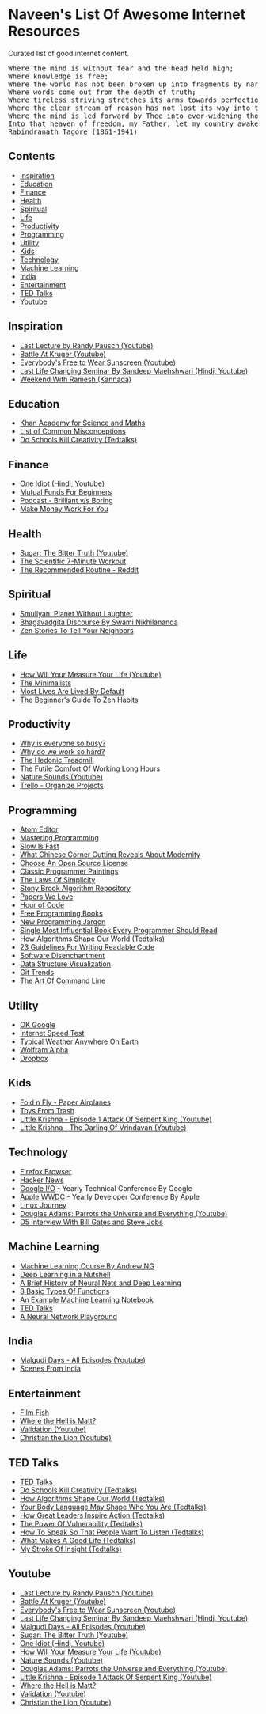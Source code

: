 # Naveen's List Of Awesome Internet Resources
Curated list of good internet content.

<pre>
Where the mind is without fear and the head held high;
Where knowledge is free;
Where the world has not been broken up into fragments by narrow domestic walls;
Where words come out from the depth of truth;
Where tireless striving stretches its arms towards perfection;
Where the clear stream of reason has not lost its way into the dreary desert sand of dead habit;
Where the mind is led forward by Thee into ever-widening thought and action;
Into that heaven of freedom, my Father, let my country awake.
Rabindranath Tagore (1861-1941)
</pre>

## Contents
- [Inspiration](#inspiration)
- [Education](#education)
- [Finance](#finance)
- [Health](#health)
- [Spiritual](#spiritual)
- [Life](#life)
- [Productivity](#productivity)
- [Programming](#programming)
- [Utility](#utility)
- [Kids](#kids)
- [Technology](#technology)
- [Machine Learning](#machine-learning)
- [India](#india)
- [Entertainment](#entertainment)
- [TED Talks](#ted-talks)
- [Youtube](#youtube)

## Inspiration
- [Last Lecture by Randy Pausch (Youtube)](https://www.youtube.com/watch?v=ji5_MqicxSo)
- [Battle At Kruger (Youtube)](https://www.youtube.com/watch?v=LU8DDYz68kM)
- [Everybody's Free to Wear Sunscreen (Youtube)](https://www.youtube.com/watch?v=MQlJ3vOp6nI)
- [Last Life Changing Seminar By Sandeep Maehshwari (Hindi, Youtube)](https://www.youtube.com/watch?v=eDiA1p5DlLg)
- [Weekend With Ramesh (Kannada)](https://www.zee5.com/tvshows/details/witness-an-inspiration-journey/0-6-43)

## Education
- [Khan Academy for Science and Maths](https://www.khanacademy.org/)
- [List of Common Misconceptions](https://en.wikipedia.org/wiki/List_of_common_misconceptions)
- [Do Schools Kill Creativity (Tedtalks)](https://www.ted.com/talks/ken_robinson_says_schools_kill_creativity)

## Finance
- [One Idiot (Hindi, Youtube)](https://www.youtube.com/watch?v=vU1l1TB7GzI)
- [Mutual Funds For Beginners](https://unovest.co/2019/02/mutual-funds-beginners/)
- [Podcast - Brilliant v/s Boring](https://www.npr.org/sections/money/2016/03/04/469247400/episode-688-brilliant-vs-boring)
- [Make Money Work For You](https://retired.re-ynd.com/make-money-work-for-you/)

## Health
- [Sugar: The Bitter Truth (Youtube)](https://www.youtube.com/watch?v=dBnniua6-oM)
- [The Scientific 7-Minute Workout](https://well.blogs.nytimes.com/2013/05/09/the-scientific-7-minute-workout/)
- [The Recommended Routine - Reddit](https://www.reddit.com/r/bodyweightfitness/wiki/kb/recommended_routine)

## Spiritual
- [Smullyan: Planet Without Laughter](https://www-cs-faculty.stanford.edu/~knuth/smullyan.html)
- [Bhagavadgita Discourse By Swami Nikhilananda](https://www-cs-faculty.stanford.edu/~knuth/smullyan.html)
- [Zen Stories To Tell Your Neighbors](http://truecenterpublishing.com/zenstory/zenstory.html)

## Life
- [How Will Your Measure Your Life (Youtube)](https://www.youtube.com/watch?v=tvos4nORf_Y)
- [The Minimalists](https://www.theminimalists.com/start/)
- [Most Lives Are Lived By Default](https://www.raptitude.com/2012/07/most-lives-are-lived-by-default/)
- [The Beginner's Guide To Zen Habits](https://zenhabits.net/the-beginners-guide-to-zen-habits-a-guided-tour/)

## Productivity
- [Why is everyone so busy?](https://www.economist.com/christmas-specials/2014/12/20/why-is-everyone-so-busy)
- [Why do we work so hard?](https://www.1843magazine.com/features/why-do-we-work-so-hard)
- [The Hedonic Treadmill](https://www.happierhuman.com/hedonic-treadmill/)
- [The Futile Comfort Of Working Long Hours](https://codewithoutrules.com/2018/02/11/working-long-hours/)
- [Nature Sounds (Youtube)](https://www.youtube.com/playlist?list=PL0997F448578D8566)
- [Trello - Organize Projects](https://trello.com/)

## Programming
- [Atom Editor](https://atom.io/)
- [Mastering Programming](https://www.facebook.com/notes/kent-beck/mastering-programming/1184427814923414/)
- [Slow Is Fast](http://www.programmerfu.com/2017/04/20/fast-is-slow-slow-is-smooth-smooth-is-fast.html)
- [What Chinese Corner Cutting Reveals About Modernity](https://aeon.co/essays/what-chinese-corner-cutting-reveals-about-modernity)
- [Choose An Open Source License](https://choosealicense.com/)
- [Classic Programmer Paintings](http://classicprogrammerpaintings.com/)
- [The Laws Of Simplicity](http://lawsofsimplicity.com/)
- [Stony Brook Algorithm Repository](http://algorist.com/algorist.html)
- [Papers We Love](https://github.com/papers-we-love/papers-we-love)
- [Hour of Code](https://code.org/learn)
- [Free Programming Books](https://github.com/EbookFoundation/free-programming-books/blob/master/free-programming-books.md)
- [New Programming Jargon](https://blog.codinghorror.com/new-programming-jargon/)
- [Single Most Influential Book Every Programmer Should Read](https://stackoverflow.com/questions/1711/what-is-the-single-most-influential-book-every-programmer-should-read)
- [How Algorithms Shape Our World (Tedtalks)](https://www.ted.com/talks/kevin_slavin_how_algorithms_shape_our_world)
- [23 Guidelines For Writing Readable Code](https://alemil.com/guidelines-for-writing-readable-code)
- [Software Disenchantment](http://tonsky.me/blog/disenchantment/)
- [Data Structure Visualization](https://www.cs.usfca.edu/~galles/visualization/Algorithms.html)
- [Git Trends](http://gittrends.io/#/explore?page=1&language=All&domain=All&growth=All)
- [The Art Of Command Line](https://github.com/jlevy/the-art-of-command-line)

## Utility
- [OK Google](https://ok-google.io/)
- [Internet Speed Test](https://fast.com/)
- [Typical Weather Anywhere On Earth](https://weatherspark.com/)
- [Wolfram Alpha](https://www.wolframalpha.com/)
- [Dropbox](https://www.dropbox.com/)

## Kids
- [Fold n Fly - Paper Airplanes](https://www.foldnfly.com/#/1-1-1-1-1-1-1-1-2)
- [Toys From Trash](http://www.arvindguptatoys.com/toys.html)
- [Little Krishna - Episode 1 Attack Of Serpent King (Youtube)](https://www.youtube.com/watch?v=z1p7Lo8nwNI&list=ELuHus5qSip_2Z7KxIrOxQWg)
- [Little Krishna - The Darling Of Vrindavan (Youtube)](https://www.youtube.com/watch?v=67S2RDPqoOU)

## Technology
- [Firefox Browser](https://www.mozilla.org/en-US/firefox/)
- [Hacker News](https://news.ycombinator.com/)
- [Google I/O](https://events.google.com/io/) - Yearly Technical Conference By Google
- [Apple WWDC](https://developer.apple.com/wwdc19/) - Yearly Developer Conference By Apple
- [Linux Journey](https://linuxjourney.com/)
- [Douglas Adams: Parrots the Universe and Everything (Youtube)](https://www.youtube.com/watch?v=_ZG8HBuDjgc)
- [D5 Interview With Bill Gates and Steve Jobs](http://allthingsd.com/20071224/best-of-2007-video-d5-interview-with-bill-gates-and-steve-jobs/)

## Machine Learning
- [Machine Learning Course By Andrew NG](https://www.coursera.org/learn/machine-learning)
- [Deep Learning in a Nutshell](https://devblogs.nvidia.com/deep-learning-nutshell-core-concepts/)
- [A Brief History of Neural Nets and Deep Learning](http://www.andreykurenkov.com/writing/ai/a-brief-history-of-neural-nets-and-deep-learning/)
- [8 Basic Types Of Functions](http://mathonweb.com/help_ebook/html/functions_4.htm)
- [An Example Machine Learning Notebook](https://github.com/rhiever/Data-Analysis-and-Machine-Learning-Projects/blob/master/example-data-science-notebook/Example%20Machine%20Learning%20Notebook.ipynb)
- [TED Talks](https://gallery.keshif.me/tedtalks)
- [A Neural Network Playground](http://playground.tensorflow.org/)

## India
- [Malgudi Days - All Episodes (Youtube)](https://www.youtube.com/watch?v=aEjfHV0YbII&list=PL_c7L8RcICKpLCrTT_ZlyBlooup2aHBjT)
- [Scenes From India](http://archive.boston.com/bigpicture/2008/09/scenes_from_india.html)

## Entertainment
- [Film Fish](https://www.film-fish.com/)
- [Where the Hell is Matt?](https://www.youtube.com/watch?v=zlfKdbWwruY&gl=IN&hl=en-GB)
- [Validation (Youtube)](https://www.youtube.com/watch?v=Cbk980jV7Ao)
- [Christian the Lion (Youtube)](https://www.youtube.com/watch?v=btuxO-C2IzE&feature=fvst)

## TED Talks
- [TED Talks](https://gallery.keshif.me/tedtalks)
- [Do Schools Kill Creativity (Tedtalks)](https://www.ted.com/talks/ken_robinson_says_schools_kill_creativity)
- [How Algorithms Shape Our World (Tedtalks)](https://www.ted.com/talks/kevin_slavin_how_algorithms_shape_our_world)
- [Your Body Language May Shape Who You Are (Tedtalks)](https://www.ted.com/talks/amy_cuddy_your_body_language_shapes_who_you_are?referrer=playlist-the_most_popular_talks_of_all)
- [How Great Leaders Inspire Action (Tedtalks)](https://www.ted.com/talks/simon_sinek_how_great_leaders_inspire_action?referrer=playlist-the_most_popular_talks_of_all&language=en)
- [The Power Of Vulnerability (Tedtalks)](https://www.ted.com/talks/brene_brown_on_vulnerability?referrer=playlist-the_most_popular_talks_of_all&language=en)
- [How To Speak So That People Want To Listen (Tedtalks)](https://www.ted.com/talks/julian_treasure_how_to_speak_so_that_people_want_to_listen?referrer=playlist-the_most_popular_talks_of_all)
- [What Makes A Good Life (Tedtalks)](https://www.ted.com/talks/robert_waldinger_what_makes_a_good_life_lessons_from_the_longest_study_on_happiness?referrer=playlist-the_most_popular_talks_of_all&language=en)
- [My Stroke Of Insight (Tedtalks)](https://www.ted.com/talks/jill_bolte_taylor_s_powerful_stroke_of_insight)

## Youtube
- [Last Lecture by Randy Pausch (Youtube)](https://www.youtube.com/watch?v=ji5_MqicxSo)
- [Battle At Kruger (Youtube)](https://www.youtube.com/watch?v=LU8DDYz68kM)
- [Everybody's Free to Wear Sunscreen (Youtube)](https://www.youtube.com/watch?v=MQlJ3vOp6nI)
- [Last Life Changing Seminar By Sandeep Maehshwari (Hindi, Youtube)](https://www.youtube.com/watch?v=eDiA1p5DlLg)
- [Malgudi Days - All Episodes (Youtube)](https://www.youtube.com/watch?v=aEjfHV0YbII&list=PL_c7L8RcICKpLCrTT_ZlyBlooup2aHBjT)
- [Sugar: The Bitter Truth (Youtube)](https://www.youtube.com/watch?v=dBnniua6-oM)
- [One Idiot (Hindi, Youtube)](https://www.youtube.com/watch?v=vU1l1TB7GzI)
- [How Will Your Measure Your Life (Youtube)](https://www.youtube.com/watch?v=tvos4nORf_Y)
- [Nature Sounds (Youtube)](https://www.youtube.com/playlist?list=PL0997F448578D8566)
- [Douglas Adams: Parrots the Universe and Everything (Youtube)](https://www.youtube.com/watch?v=_ZG8HBuDjgc)
- [Little Krishna - Episode 1 Attack Of Serpent King (Youtube)](https://www.youtube.com/watch?v=z1p7Lo8nwNI&list=ELuHus5qSip_2Z7KxIrOxQWg)
- [Where the Hell is Matt?](https://www.youtube.com/watch?v=zlfKdbWwruY&gl=IN&hl=en-GB)
- [Validation (Youtube)](https://www.youtube.com/watch?v=Cbk980jV7Ao)
- [Christian the Lion (Youtube)](https://www.youtube.com/watch?v=btuxO-C2IzE&feature=fvst)





